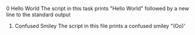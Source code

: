 0 Hello World
The script in this task prints "Hello World" followed
by a new line to the standard output
1. Confused Smiley
The script in this file prints a confused smiley "(Oo)'
